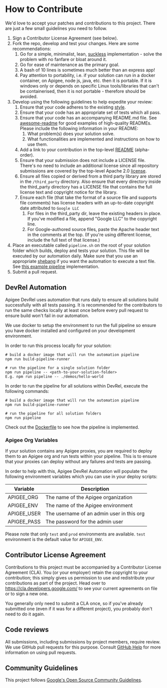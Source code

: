 # How to Contribute

We'd love to accept your patches and contributions to this project. There are
just a few small guidelines you need to follow.

1.  Sign a Contributor License Agreement (see below).
2.  Fork the repo, develop and test your changes. Here are some recommendations:
    1.  Go for a simple, minimalist, lean,
        [suckless](https://en.wikipedia.org/wiki/Suckless.org) implementation -
        solve the problem with no fanfare or bloat around it.
    2.  Go for ease of maintenance as the primary goal.
    3.  A bash of 10 lines is sometimes much better than an express app!
    4.  Pay attention to portability, i.e. if your solution can run in a docker
        container, on Apigee, node js, java, etc. then it is portable. If it is
        windows only or depends on specific Linux tools/libraries that can't be
        containerised, then it is not portable - therefore should be avoided.
3.  Develop using the following guidelines to help expedite your review:
    1.  Ensure that your code adheres to the existing
        [style](https://google.github.io/styleguide).
    2.  Ensure that your code has an appropriate set of tests which all pass.
    3.  Ensure that your code has an accompanying README.md file. See
        [awesome-readme](https://github.com/matiassingers/awesome-readme) for
        good examples of high-quality READMEs. Please include the following
        information in your README:
        1.  What problem(s) does your solution solve.
        2.  What functionalities are implemented and instructions on how to use
            them.
    4.  Add a link to your contribution in the top-level
        [README](https://github.com/Apigee/DevRel/blob/main/README.md)
        (alpha-order).
    5.  Ensure that your submission does not include a LICENSE file. There's no
        need to include an additional license since all repository submissions
        are covered by the top-level Apache 2.0
        [license](https://github.com/Apigee/DevRel/blob/main/LICENSE).
    6.  Ensure all files copied or derived from a third party library are stored
        in the `/third_party` directory. Also ensure that every directory inside
        the third_party directory has a LICENSE file that contains the full
        license text and copyright notice for the library.
    7.  Ensure each file (that take the format of a source file and supports
        file comments) has license headers with an up-to-date copyright date
        attributed to `Google LLC`
        1.  For files in the third_party dir, leave the existing headers in
            place. If you've modified a file, append "Google LLC" to the
            copyright line.
        2.  For Google-authored source files, paste the Apache header text in
            the comments at the top. (If you're using different license, include
            the full text of that license.)
4.  Place an executable called `pipeline.sh` on the root of your solution folder
    which builds, deploy and tests your solution. This file will be executed by
    our automation daily. Make sure that you use an appropriate
    [shebang](https://en.wikipedia.org/wiki/Shebang_(Unix)) if you want the
    automation to execute a text file. See [this example
    pipeline](https://github.com/apigee/DevRel/blob/main/demos/hello-world/pipeline.sh)
    implementation.
5.  Submit a pull request.

## DevRel Automation

Apigee DevRel uses automation that runs daily to ensure all solutions build
successfully with all tests passing. It is recommended for the contributors to
run the same checks locally at least once before every pull request to ensure
build won't fail in our automation.

We use docker to setup the environment to run the full pipeline so ensure you
have docker installed and configured on your development environment.

In order to run this process locally for your solution:

    # build a docker image that will run the automation pipeline
    npm run build-pipeline-runner

    # run the pipeline for a single solution folder
    npm run pipeline -- <path-to-your-solution-folder>
    E.g. npm run pipeline -- ./demos/hello-world

In order to run the pipeline for all solutions within DevRel, execute the
following commands:

    # build a docker image that will run the automation pipeline
    npm run build-pipeline-runner

    # run the pipeline for all solution folders
    npm run pipeline

Check out the
[Dockerfile](https://github.com/apigee/DevRel/blob/main/Dockerfile) to see how
the pipeline is implemented.

### Apigee Org Variables

If your solution contains any Apigee proxies, you are required to deploy them 
to an Apigee org and run tests within your pipeline. This is to ensure that
your proxies can deploy without any failures and tests are passing.

In order to help with this, Apigee DevRel Automation will populate the following
environment variables which you can use in your deploy scripts:

| Variable    | Description                               |
| ----------- | ----------------------------------------- |
| APIGEE_ORG  | The name of the Apigee organization       |
| APIGEE_ENV  | The name of the Apigee environment        |
| APIGEE_USER | The username of an admin user in this org |
| APIGEE_PASS | The password for the admin user           |

Please note that only `test` and `prod` environments are available. `test`
environment is the default value for `APIGEE_ENV`.

## Contributor License Agreement

Contributions to this project must be accompanied by a Contributor License
Agreement (CLA). You (or your employer) retain the copyright to your
contribution; this simply gives us permission to use and redistribute your
contributions as part of the project. Head over to
<https://cla.developers.google.com/> to see your current agreements on file or
to sign a new one.

You generally only need to submit a CLA once, so if you've already submitted
one (even if it was for a different project), you probably don't need to do it
again.

## Code reviews

All submissions, including submissions by project members, require review. We
use GitHub pull requests for this purpose. Consult [GitHub
Help](https://help.github.com/articles/about-pull-requests/) for more
information on using pull requests.

## Community Guidelines

This project follows
[Google's Open Source Community Guidelines](https://opensource.google/conduct/).
